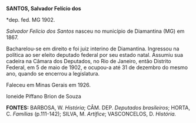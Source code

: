 **SANTOS, Salvador Felício dos**

\*dep. fed. MG 1902.

*Salvador Felício dos Santos* nasceu no município de Diamantina (MG) em
1867.

Bacharelou-se em direito e foi juiz interino de Diamantina. Ingressou na
política ao ser eleito deputado federal por seu estado natal. Assumiu
sua cadeira na Câmara dos Deputados, no Rio de Janeiro, então Distrito
Federal, em 5 de maio de 1902, e ocupou-a até 31 de dezembro do mesmo
ano, quando se encerrou a legislatura.

Faleceu em Minas Gerais em 1926.

Ioneide Piffano Brion de Souza

**FONTES:** BARBOSA, W. *História*; CÂM. DEP. *Deputados brasileiros*;
HORTA, C. *Famílias* (p.111-142); SILVA, M. *Artífice*; VASCONCELOS, D.
*História.*
